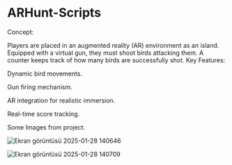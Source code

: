 # ARHunt-Scripts

Concept:

Players are placed in an augmented reality (AR) environment as an island.
Equipped with a virtual gun, they must shoot birds attacking them.
A counter keeps track of how many birds are successfully shot.
Key Features:

Dynamic bird movements.

Gun firing mechanism.

AR integration for realistic immersion.

Real-time score tracking.

Some Images from project.

![Ekran görüntüsü 2025-01-28 140646](https://github.com/user-attachments/assets/a7f0ec40-8e00-4881-92bb-44b04cebcb26)


![Ekran görüntüsü 2025-01-28 140709](https://github.com/user-attachments/assets/261a6dbf-e147-4f41-af21-534f45b0b872)
